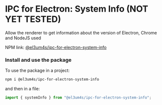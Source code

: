# IPC for Electron: System Info (NOT YET TESTED)

Allow the renderer to get information about the version of Electron, Chrome and NodeJS used

NPM link: [@el3um4s/ipc-for-electron-system-info](https://www.npmjs.com/package/@el3um4s/ipc-for-electron-system-info)

### Install and use the package

To use the package in a project:

```bash
npm i @el3um4s/ipc-for-electron-system-info
```

and then in a file:

```ts
import { systemInfo } from "@el3um4s/ipc-for-electron-system-info";
```
